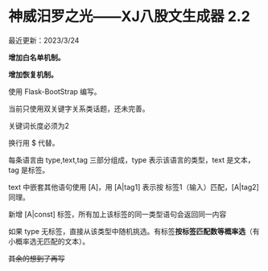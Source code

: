 <h1>神威汨罗之光——XJ八股文生成器 2.2</h1>
<p>最近更新：2023/3/24</p>
<p><strong>增加白名单机制。</strong></p>
<p><strong>增加恢复机制。</strong></p>
<p>使用 Flask-BootStrap 编写。</p>
<p>当前只使用双关键字关系类话题，还未完善。</p>
<p>关键词长度必须为2</p>
<p>换行用 $ 代替。</p>
<p>每条语言由 type,text,tag 三部分组成，type 表示该语言的类型，text 是文本，tag 是标签。</p>
<p>text 中嵌套其他语句使用 [A]，用 [A|tag1] 表示按 标签1（输入）匹配，[A|tag2] 同理。</p>
<p>新增 [A|const] 标签，所有加上该标签的同一类型语句会返回同一内容</p>
<p>如果 type 无标签，直接从该类型中随机挑选。有标签<strong>按标签匹配数等概率选</strong>（有小概率选无匹配的文本）。</p>
<p><del>其余的想到了再写</del></p>